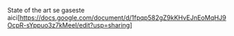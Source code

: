 State of the art se gaseste aici[https://docs.google.com/document/d/1fpqp582gZ9kKHvEJnEoMqHJ9OcpR-sYppuo3z7kMeeI/edit?usp=sharing]
